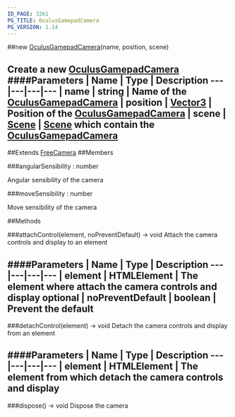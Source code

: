 ```yaml
---
ID_PAGE: 3261
PG_TITLE: OculusGamepadCamera
PG_VERSION: 1.14
---
```

##new [OculusGamepadCamera](page.php?p=3261)(name, position, scene)

Create a new [OculusGamepadCamera](page.php?p=3261)
####Parameters
 | Name | Type | Description
---|---|---|---
 | name | string | Name of the [OculusGamepadCamera](page.php?p=3261)
 | position | [Vector3](page.php?p=3327) | Position of the [OculusGamepadCamera](page.php?p=3261)
 | scene | [Scene](page.php?p=3274) | [Scene](page.php?p=3274) which contain the [OculusGamepadCamera](page.php?p=3261)
---

##Extends [FreeCamera](page.php?p=3254)
##Members

###angularSensibility : number


Angular sensibility of the camera

###moveSensibility : number


Move sensibility of the camera



##Methods

###attachControl(element, noPreventDefault) &rarr; void
Attach the camera controls and display to an element

####Parameters
 | Name | Type | Description
---|---|---|---
 | element | HTMLElement | The element where attach the camera controls and display
optional | noPreventDefault | boolean | Prevent the default
---

###detachControl(element) &rarr; void
Detach the camera controls and display from an element

####Parameters
 | Name | Type | Description
---|---|---|---
 | element | HTMLElement | The element from which detach the camera controls and display
---

###dispose() &rarr; void
Dispose the camera

